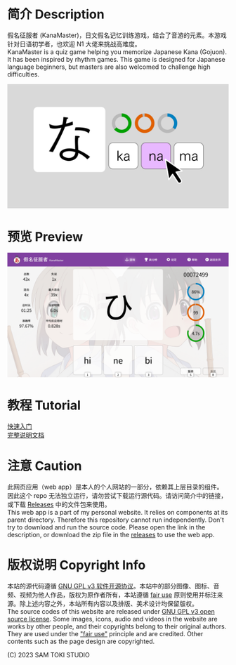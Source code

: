 # 简介 Description

假名征服者 (KanaMaster)，日文假名记忆训练游戏，结合了音游的元素。本游戏针对日语初学者，也欢迎 N1 大佬来挑战高难度。<br>
KanaMaster is a quiz game helping you memorize Japanese Kana (Gojuon). It has been inspired by rhythm games. This game is designed for Japanese language beginners, but masters are also welcomed to challenge high difficulties.

![封面 Cover](/PREVIEW/Cover.png)

# 预览 Preview

![预览 Preview](/PREVIEW/Preview.png)

# 教程 Tutorial

[快速入门](/PROJECT/docs/假名征服者%20(KanaMaster)%20快速入门.pdf)<br>
[完整说明文档](/PROJECT/docs/假名征服者%20(KanaMaster)%20说明文档.pdf)

# 注意 Caution

此网页应用（web app）是本人的个人网站的一部分，依赖其上层目录的组件。因此这个 repo 无法独立运行，请勿尝试下载运行源代码。请访问简介中的链接，或下载 [Releases](https://github.com/SamToki/KanaMaster/releases/latest) 中的文件包来使用。<br>
This web app is a part of my personal website. It relies on components at its parent directory. Therefore this repository cannot run independently. Don't try to download and run the source code. Please open the link in the description, or download the zip file in the [releases](https://github.com/SamToki/KanaMaster/releases/latest) to use the web app.

# 版权说明 Copyright Info

本站的源代码遵循 [GNU GPL v3 软件开源协议](https://www.gnu.org/licenses/gpl-3.0.en.html)。本站中的部分图像、图标、音频、视频为他人作品，版权为原作者所有，本站遵循 [fair use](https://zh.wikipedia.org/wiki/%E5%90%88%E7%90%86%E4%BD%BF%E7%94%A8) 原则使用并标注来源。除上述内容之外，本站所有内容以及排版、美术设计均保留版权。<br>
The source codes of this website are released under [GNU GPL v3 open source license](https://www.gnu.org/licenses/gpl-3.0.en.html). Some images, icons, audio and videos in the website are works by other people, and their copyrights belong to their original authors. They are used under the ["fair use"](https://en.wikipedia.org/wiki/Fair_use) principle and are credited. Other contents such as the page design are copyrighted.

(C) 2023 SAM TOKI STUDIO
